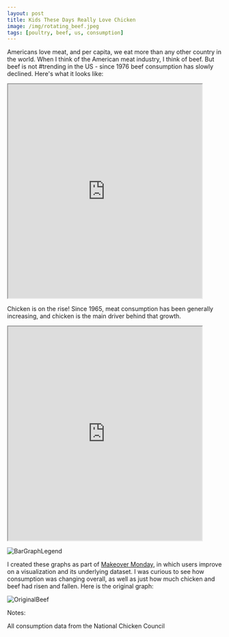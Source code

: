 ```yaml
---
layout: post
title: Kids These Days Really Love Chicken
image: /img/rotating_beef.jpeg
tags: [poultry, beef, us, consumption]
---
```

Americans love meat, and per capita, we eat more than any other country in the world. When I think of the American meat industry, I think of beef. But beef is not #trending in the US - since 1976 beef consumption has slowly declined. Here's what it looks like:


<!--LINE GRAPHS ON CHANGE IN CHICKEN/BEEF>
<style>
.responsive-wrap iframe{ max-width: 100%;}
</style>
<div class="responsive-wrap">
<!-- this is the embed code provided by Google -->
  <iframe src="https://public.tableau.com/views/ChangeinMeatConsumption/Change?:showVizHome=no&:embed=true" width="90%" height="500"></iframe>
<!-- Google embed ends -->
<!--</div>-->


Chicken is on the rise! Since 1965, meat consumption has been generally increasing, and chicken is the main driver behind that growth.


<!-- BAR CHARTS ON US MEAT CONSUMPTION -->
<style>
.responsive-wrap iframe{ max-width: 100%;}
</style>
<div class="responsive-wrap">
<!-- this is the embed code provided by Google -->
  <iframe src="https://public.tableau.com/views/USMeatConsumptionbyYear/MeatConsumptionDashboard?:showVizHome=no&:embed=true" width="90%" height="500"></iframe>
<!-- Google embed ends -->
</div>


<!-- Poultry Legend -->
![BarGraphLegend](http://mattdorros.com/img/legend_poutry.png)


I created these graphs as part of [Makeover Monday](http://www.makeovermonday.co.uk/), in which users improve on a visualization and its underlying dataset. I was curious to see how consumption was changing overall, as well as just how much chicken and beef had risen and fallen. Here is the original graph:

![OriginalBeef](http://mattdorros.com/img/original_meat_graph.png)




Notes:

All consumption data from the National Chicken Council
